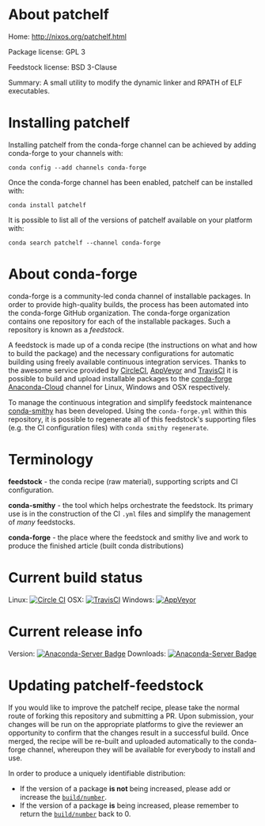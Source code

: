 About patchelf
==============

Home: http://nixos.org/patchelf.html

Package license: GPL 3

Feedstock license: BSD 3-Clause

Summary: A small utility to modify the dynamic linker and RPATH of ELF executables.



Installing patchelf
===================

Installing patchelf from the conda-forge channel can be achieved by adding conda-forge to your channels with:

```
conda config --add channels conda-forge
```

Once the conda-forge channel has been enabled, patchelf can be installed with:

```
conda install patchelf
```

It is possible to list all of the versions of patchelf available on your platform with:

```
conda search patchelf --channel conda-forge
```


About conda-forge
=================

conda-forge is a community-led conda channel of installable packages.
In order to provide high-quality builds, the process has been automated into the
conda-forge GitHub organization. The conda-forge organization contains one repository 
for each of the installable packages. Such a repository is known as a *feedstock*.

A feedstock is made up of a conda recipe (the instructions on what and how to build
the package) and the necessary configurations for automatic building using freely
available continuous integration services. Thanks to the awesome service provided by
[CircleCI](https://circleci.com/), [AppVeyor](http://www.appveyor.com/)
and [TravisCI](https://travis-ci.org/) it is possible to build and upload installable
packages to the [conda-forge](https://anaconda.org/conda-forge)
[Anaconda-Cloud](http://docs.anaconda.org/) channel for Linux, Windows and OSX respectively.

To manage the continuous integration and simplify feedstock maintenance
[conda-smithy](http://github.com/conda-forge/conda-smithy) has been developed.
Using the ``conda-forge.yml`` within this repository, it is possible to regenerate all of
this feedstock's supporting files (e.g. the CI configuration files) with ``conda smithy regenerate``.


Terminology
===========

**feedstock** - the conda recipe (raw material), supporting scripts and CI configuration.

**conda-smithy** - the tool which helps orchestrate the feedstock.
                   Its primary use is in the construction of the CI ``.yml`` files
                   and simplify the management of *many* feedstocks.

**conda-forge** - the place where the feedstock and smithy live and work to
                  produce the finished article (built conda distributions)

Current build status
====================

Linux: [![Circle CI](https://circleci.com/gh/conda-forge/patchelf-feedstock.svg?style=svg)](https://circleci.com/gh/conda-forge/patchelf-feedstock)
OSX: [![TravisCI](https://travis-ci.org/conda-forge/patchelf-feedstock.svg?branch=master)](https://travis-ci.org/conda-forge/patchelf-feedstock) 
Windows: [![AppVeyor](https://ci.appveyor.com/api/projects/status/github/conda-forge/patchelf-feedstock?svg=True)](https://ci.appveyor.com/project/conda-forge/patchelf-feedstock/branch/master)

Current release info
====================
Version: [![Anaconda-Server Badge](https://anaconda.org/conda-forge/patchelf/badges/version.svg)](https://anaconda.org/conda-forge/patchelf)
Downloads: [![Anaconda-Server Badge](https://anaconda.org/conda-forge/patchelf/badges/downloads.svg)](https://anaconda.org/conda-forge/patchelf)


Updating patchelf-feedstock
===========================

If you would like to improve the patchelf recipe, please take the normal
route of forking this repository and submitting a PR. Upon submission, your changes will
be run on the appropriate platforms to give the reviewer an opportunity to confirm that the
changes result in a successful build. Once merged, the recipe will be re-built and uploaded
automatically to the conda-forge channel, whereupon they will be available for everybody to
install and use.

In order to produce a uniquely identifiable distribution:
 * If the version of a package **is not** being increased, please add or increase
   the [``build/number``](http://conda.pydata.org/docs/building/meta-yaml.html#build-number-and-string). 
 * If the version of a package **is** being increased, please remember to return
   the [``build/number``](http://conda.pydata.org/docs/building/meta-yaml.html#build-number-and-string)
   back to 0.

